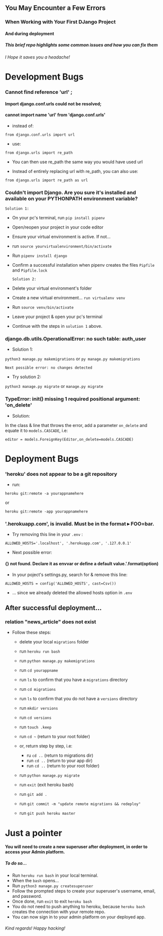 ## You May Encounter a Few Errors 
### When Working with Your First DJango Project
#### And during deployment
##### This brief repo highlights some common issues and how you can fix them
###### I Hope it saves you a headache!


# Development Bugs
### Cannot find reference 'url' ; 
#### Import django.conf.urls could not be resolved; 
#### cannot import name 'url' from 'django.conf.urls'

* instead of:

`from django.conf.urls import url`

* use:

`from django.urls import re_path`

* You can then use re_path the same way you would have used url

* Instead of entirely replacing url with re_path, you can also use:

`from django.urls import re_path as url`


### Couldn't import Django. Are you sure it's installed and available on your PYTHONPATH environment variable?

    Solution 1:

* On your pc's terminal, run `pip install pipenv`

* Open/reopen your project in your code editor

* Ensure your virtual environment is active. If not...

* run `source yourvirtualenvironment/bin/activate`

* Run `pipenv install django`

* Confirm a successful installation when pipenv creates the files `Pipfile` and `Pipfile.lock`

      Solution 2:

* Delete your virtual environment's folder

* Create a new virtual environment... `run virtualenv venv`

* Run `source venv/bin/activate`

* Leave your project & open your pc's terminal

* Continue with the steps in `solution 1` above.


### django.db.utils.OperationalError: no such table: auth_user

* Solution 1: 

`python3 manage.py makemigrations` or `py manage.py makemigrations`

    Next possible error: no changes detected

* Try solution 2: 

`python3 manage.py migrate` or `manage.py migrate`


### TypeError: __init__() missing 1 required positional argument: 'on_delete'

* Solution: 

In the class & line that throws the error, add a parameter `on_delete` and equate it to `models.CASCADE`, i.e:

    editor = models.ForeignKey(Editor,on_delete=models.CASCADE)

# Deployment Bugs

### 'heroku' does not appear to be a git repository

* run: 

`heroku git:remote -a yourappnamehere`

or 

`heroku git:remote -app yourappnamehere`


### '.herokuapp.com', is invalid. Must be in the format ▸ FOO=bar.

* Try removing this line in your `.env` : 

`ALLOWED_HOSTS='.localhost', '.herokuapp.com', '.127.0.0.1'`

* Next possible error:

#### {} not found. Declare it as envvar or define a default value.'.format(option)

* In your poject's settings.py, search for & remove this line: 

`ALLOWED_HOSTS = config('ALLOWED_HOSTS', cast=Csv())`

* ... since we already deleted the allowed hosts option in `.env` 


## After successful deployment... 
### relation "news_article" does not exist 

* Follow these steps:

  * delete your local `migrations` folder 
  * run `heroku run bash`
  * run `python manage.py makemigrations`
  * run `cd yourappname`
  * run `ls` to confirm that you have a `migrations` directory 
  * run `cd migrations`
  * run `ls` to confirm that you do not have a `versions` directory 
  * run `mkdir versions`
  * run `cd versions`
  * run `touch .keep`
  * run `cd ~` (return to your root folder)
  * or, return step by step, i.e:
      * ru `cd ..` (return to migrations dir)
      * run `cd ..` (return to your app dir)
      * run `cd ..` (return to your root folder)

  * run `python manage.py migrate`
  * run `exit` (exit heroku bash)
  * run `git add .`
  * run `git commit -m "update remote migrations && redeploy"`
  * run `git push heroku master`

# Just a pointer
#### You will need to create a new superuser after deployment, in order to access your Admin platform. 
##### To do so... 

* Run `heroku run bash` in your local terminal. 
* When the `bash` opens... 
* Run `python3 manage.py createsuperuser`
* Follow the prompted steps to create your superuser's username, email, and password. 
* Once done, run `exit` to exit `heroku bash`
* You do not need to push anything to heroku, because `heroku bash` creates the connection with your remote repo.
* You can now sign in to your admin platform on your deployed app.
###### Kind regards! Happy hacking! 